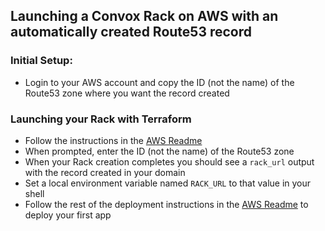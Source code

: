 ## Launching a Convox Rack on AWS with an automatically created Route53 record

### Initial Setup:
- Login to your AWS account and copy the ID (not the name) of the Route53 zone where you want the record created

### Launching your Rack with Terraform
- Follow the instructions in the [AWS Readme](../aws/README.md)
- When prompted, enter the ID (not the name) of the Route53 zone
- When your Rack creation completes you should see a `rack_url` output with the record created in your domain
- Set a local environment variable named `RACK_URL` to that value in your shell
- Follow the rest of the deployment instructions in the [AWS Readme](../aws/README.md#deploying-an-application) to deploy your first app


